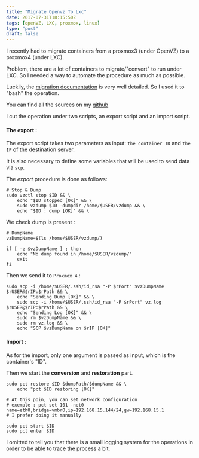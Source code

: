 ```yaml
---
title: "Migrate Openvz To Lxc"
date: 2017-07-31T18:15:50Z
tags: [openVZ, LXC, proxmox, linux]
type: "post"
draft: false
---
```


I recently had to migrate containers from a proxmox3 (under OpenVZ) to a proxmox4 (under LXC).

Problem, there are a lot of containers to migrate/"convert" to run under LXC. So I needed a way to automate the procedure as much as possible.

Luckily, the [migration documentation](https://pve.proxmox.com/wiki/Convert_OpenVZ_to_LXC) is very well detailed. So I used it to "bash" the operation.

You can find all the sources on my [github](https://github.com/lebarondecharlus/vz2lxc)

I cut the operation under two scripts, an export script and an import script.

#### The export :

The export script takes two parameters as input: `the container ID` and `the IP` of the destination server.

It is also necessary to define some variables that will be used to send data via `scp`.

The *export* procedure is done as follows:

```
# Stop & Dump
sudo vzctl stop $ID && \
    echo "$ID stopped [OK]" && \
    sudo vzdump $ID -dumpdir /home/$USER/vzdump && \
    echo "$ID : dump [OK]" && \
```

We check dump is present :

```
# DumpName
vzDumpName=$(ls /home/$USER/vzdump/)

if [ -z $vzDumpName ] ; then
    echo "No dump found in /home/$USER/vzdump/"
    exit
fi
```

Then we send it to `Proxmox 4` :

```
sudo scp -i /home/$USER/.ssh/id_rsa "-P $rPort" $vzDumpName $rUSER@$rIP:$rPath && \
    echo "Sending Dump [OK]" && \
    sudo scp -i /home/$USER/.ssh/id_rsa "-P $rPort" vz.log $rUSER@$rIP:$rPath && \
    echo "Sending Log [OK]" && \
    sudo rm $vzDumpName && \
    sudo rm vz.log && \
    echo "SCP $vzDumpName on $rIP [OK]"
```

#### Import :

As for the import, only one argument is passed as input, which is the container's "ID".

Then we start the **conversion** and **restoration** part.

```
sudo pct restore $ID $dumpPath/$dumpName && \
    echo "pct $ID restoring [OK]"

# At this poin, you can set network configuration
# exemple : pct set 101 -net0 name=eth0,bridge=vmbr0,ip=192.168.15.144/24,gw=192.168.15.1
# I prefer doing it manually

sudo pct start $ID
sudo pct enter $ID
```

I omitted to tell you that there is a small logging system for the operations in order to be able to trace the process a bit.
